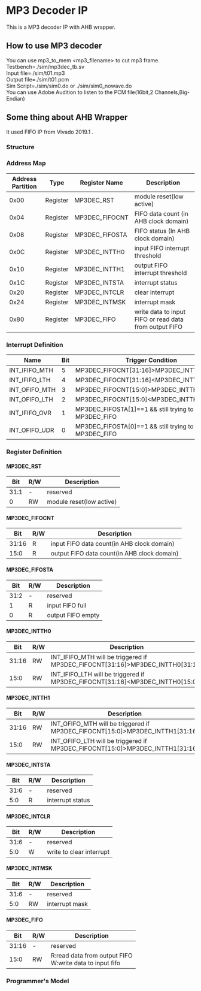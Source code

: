 # MP3 Decoder IP

This is a MP3 decoder IP with AHB wrapper.

## How to use MP3 decoder 

You can use mp3_to_mem <mp3_filename> to cut mp3 frame.  
Testbench=./sim/mp3dec_tb.sv  
Input file=./sim/t01.mp3  
Output file=./sim/t01.pcm  
Sim Script=./sim/sim0.do or ./sim/sim0_nowave.do   
You can use Adobe Audition to listen to the PCM file(16bit,2 Channels,Big-Endian)

## Some thing about AHB Wrapper

It used FIFO IP from Vivado 2019.1 .

### Structure



### Address Map

| Address Partition | Type     | Register Name  | Description                                            |
| ----------------- | -------- | -------------- | ------------------------------------------------------ |
| 0x00              | Register | MP3DEC_RST     | module reset(low active)                               |
| 0x04              | Register | MP3DEC_FIFOCNT | FIFO data count (in AHB clock domain)                  |
| 0x08              | Register | MP3DEC_FIFOSTA | FIFO status (In AHB clock domain)                      |
| 0x0C              | Register | MP3DEC_INTTH0  | input FIFO interrupt threshold                         |
| 0x10              | Register | MP3DEC_INTTH1  | output FIFO interrupt threshold                        |
| 0x1C              | Register | MP3DEC_INTSTA  | interrupt status                                       |
| 0x20              | Register | MP3DEC_INTCLR  | clear interrupt                                        |
| 0x24              | Register | MP3DEC_INTMSK  | interrupt mask                                         |
| 0x80              | Register | MP3DEC_FIFO    | write data to input FIFO or read data from output FIFO |

### Interrupt Definition

| Name          | Bit  | Trigger Condition                                         |
| ------------- | ---- | --------------------------------------------------------- |
| INT_IFIFO_MTH | 5    | MP3DEC_FIFOCNT[31:16]>MP3DEC_INTTH0[31:16]                |
| INT_IFIFO_LTH | 4    | MP3DEC_FIFOCNT[31:16]<MP3DEC_INTTH0[15:0]                 |
| INT_OFIFO_MTH | 3    | MP3DEC_FIFOCNT[15:0]>MP3DEC_INTTH0[31:16]                 |
| INT_OFIFO_LTH | 2    | MP3DEC_FIFOCNT[15:0]<MP3DEC_INTTH0[31:16]                 |
| INT_IFIFO_OVR | 1    | MP3DEC_FIFOSTA[1]==1 && still trying to write MP3DEC_FIFO |
| INT_OFIFO_UDR | 0    | MP3DEC_FIFOSTA[0]==1 && still trying to read MP3DEC_FIFO  |

### Register Definition

#### MP3DEC_RST

| Bit  | R/W  | Description              |
| ---- | ---- | ------------------------ |
| 31:1 | -    | reserved                 |
| 0    | RW   | module reset(low active) |

#### MP3DEC_FIFOCNT

| Bit   | R/W  | Description                                 |
| ----- | ---- | ------------------------------------------- |
| 31:16 | R    | input FIFO data count(in AHB clock domain)  |
| 15:0  | R    | output FIFO data count(in AHB clock domain) |

#### MP3DEC_FIFOSTA

| Bit  | R/W | Description       |
| ---- | ----------------- | ----------------- |
| 31:2 | - | reserved          |
| 1    | R   | input FIFO full  |
| 0    | R   | output FIFO empty |

#### MP3DEC_INTTH0

| Bit   | R/W  | Description                                                  |
| ----- | ---- | ------------------------------------------------------------ |
| 31:16 | RW   | INT_IFIFO_MTH will be triggered if MP3DEC_FIFOCNT[31:16]>MP3DEC_INTTH0[31:16] |
| 15:0  | RW   | INT_IFIFO_LTH will be triggered if MP3DEC_FIFOCNT[31:16]<MP3DEC_INTTH0[15:0] |

#### MP3DEC_INTTH1

| Bit   | R/W  | Description                                                  |
| ----- | ---- | ------------------------------------------------------------ |
| 31:16 | RW   | INT_OFIFO_MTH will be triggered if MP3DEC_FIFOCNT[15:0]>MP3DEC_INTTH1[31:16] |
| 15:0  | RW   | INT_OFIFO_LTH will be triggered if MP3DEC_FIFOCNT[15:0]>MP3DEC_INTTH1[31:16] |

#### MP3DEC_INTSTA

| Bit  | R/W  | Description      |
| ---- | ---- | ---------------- |
| 31:6 | -    | reserved         |
| 5:0  | R    | interrupt status |

#### MP3DEC_INTCLR

| Bit  | R/W  | Description              |
| ---- | ---- | ------------------------ |
| 31:6 | -    | reserved                 |
| 5:0  | W    | write to clear interrupt |

#### MP3DEC_INTMSK

| Bit  | R/W  | Description    |
| ---- | ---- | -------------- |
| 31:6 | -    | reserved       |
| 5:0  | RW   | interrupt mask |

#### MP3DEC_FIFO

| Bit   | R/W  | Description                                             |
| ----- | ---- | ------------------------------------------------------- |
| 31:16 | -    | reserved                                                |
| 15:0  | RW   | R:read data from output FIFO<br>W:write data to input fifo |


### Programmer's Model

